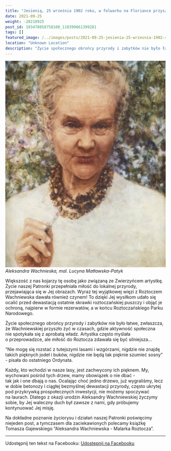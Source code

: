 ```yaml
---
title: "Jesienią, 25 września 1902 roku, w folwarku na Floriance przyszła na świat Aleksandra Wachniewska"
date: 2021-09-25
weight: -20210925
post_id: 103478058758108_110399661399281
tags: []
featured_image: /../images/posts/2021-09-25-jesienia-25-wrzesnia-1902-roku-w-folwarku-na-floriance.jpg
location: "Unknown Location"
description: "Życie społecznego obrońcy przyrody i zabytków nie było łatwe, zwłaszcza, że Wachniewskiej przyszło żyć w czasach, gdzie aktywność społeczna nie spotyk..."
---
```


![Aleksandra Wachnieska, mal. mal. Lucyna Matławska-Patyk](/images/posts/2021-09-25-jesienia-25-wrzesnia-1902-roku-w-folwarku-na-floriance.jpg)
*Aleksandra Wachnieska, mal. Lucyna Matławska-Patyk*

Większość z nas kojarzy tę osobę jako związaną ze Zwierzyńcem artystkę. Życie naszej Patronki przepełniała miłość do lokalnej przyrody, przejawiająca się w Jej obrazach. Wyraz tej wyjątkowej więzi z Roztoczem Wachniewska dawała również czynem! To dzięki Jej wysiłkom udało się ocalić przed dewastacją ostatnie skrawki roztoczańskiej puszczy i objąć je ochroną, najpierw w formie rezerwatów, a w końcu Roztoczańskiego Parku Narodowego.


Życie społecznego obrońcy przyrody i zabytków nie było łatwe, zwłaszcza, że Wachniewskiej przyszło żyć w czasach, gdzie aktywność społeczna nie spotykała się z aprobatą władz. Artystka często myślała o przeprowadzce, ale miłość do Roztocza zdawała się być silniejsza...

“Nie mogę się rozstać z tutejszymi lasami i wzgórzami, nigdzie nie znajdę takich pięknych jodeł i buków, nigdzie nie będą tak pięknie szumieć sosny” - pisała do ostatniego Ordynata.

Każdy, kto wchodzi w nasze lasy, jest zachwycony ich pięknem. My, wychowani pośród tych drzew, mamy obowiązek o nie dbać - tak jak i one dbają o nas.
Ocalając choć jedno drzewo, już wygraliśmy, lecz w dobie betonozy i ciągłej bezmyślnej dewastacji przyrody, często ukrytej pod przykrywką prospołecznych inwestycji, nie możemy spoczywać na laurach.
Dlatego z okazji urodzin Aleksandry Wachniewskiej życzymy sobie, by Jej waleczny duch  był zawsze z nami, gdy próbujemy kontynuować Jej misję.

Na dokładne poznanie życiorysu i działań naszej Patronki poświęcimy niejeden post, a tymczasem dla zaciekawionych polecamy książkę Tomasza Gajewskiego “Aleksandra Wachniewska - Malarka Roztocza”.

---

Udostępnij ten tekst na Facebooku:
[Udostępnij na Facebooku](https://www.facebook.com/sharer/sharer.php?u=https://stowarzyszeniewachniewskiej.pl/posts/119-lat-temu-w-folwarku-na-Floriance-przyszla-na-swiat)

<script type="application/ld+json">
{
  "@context": "https://schema.org",
  "@type": "BlogPosting",
  "headline": "Jesienią, 25 września 1902 roku, w folwarku na Floriance przyszła na świat Aleksandra Wachniewska",
  "datePublished": "2021-09-25",
  "dateModified": "2021-09-25",
  "author": {
    "@type": "Organization",
    "name": "Stowarzyszenie im. Aleksandry Wachniewskiej"
  },
  "publisher": {
    "@type": "Organization",
    "name": "Stowarzyszenie im. Aleksandry Wachniewskiej",
    "logo": {
      "@type": "ImageObject",
      "url": "https://stowarzyszeniewachniewskiej.pl/images/logo/logo.svg"
    }
  },
  "mainEntityOfPage": {
    "@type": "WebPage",
    "@id": "https://stowarzyszeniewachniewskiej.pl/posts/jesienia-25-wrzesnia-1902-roku-w-folwarku-na-floriance"
  },
  "image": {
    "@type": "ImageObject",
    "url": "https://stowarzyszeniewachniewskiej.pl//images/posts/2021-09-25-jesienia-25-wrzesnia-1902-roku-w-folwarku-na-floriance.jpg"
  },
  "articleSection": "Dziedzictwo Kulturowe i Zabytki",
  "keywords": "[]",
  "wordCount": 227,
  "articleBody": "Większość z nas kojarzy tę osobę jako związaną ze Zwierzyńcem artystkę. Życie naszej Patronki przepełniała miłość do lokalnej przyrody, przejawiająca się w Jej obrazach. Wyraz tej wyjątkowej więzi z Roztoczem Wachniewska dawała również czynem! To dzięki Jej wysiłkom udało się ocalić przed dewastacją ostatnie skrawki roztoczańskiej puszczy i objąć je ochroną, najpierw w formie rezerwatów, a w końcu Roztoczańskiego Parku Narodowego.\n\n\nŻycie społecznego obrońcy przyrody i zabytków nie było łatwe, zwłaszcza, że Wachniewskiej przyszło żyć w czasach, gdzie aktywność społeczna nie spotykała się z aprobatą władz. Artystka często myślała o przeprowadzce, ale miłość do Roztocza zdawała się być silniejsza...\n\n“Nie mogę się rozstać z tutejszymi lasami i wzgórzami, nigdzie nie znajdę takich pięknych jodeł i buków, nigdzie nie będą tak pięknie szumieć sosny” - pisała do ostatniego Ordynata.\n\nKażdy, kto wchodzi w nasze lasy, jest zachwycony ich pięknem. My, wychowani pośród tych drzew, mamy obowiązek o nie dbać - tak jak i one dbają o nas.\nOcalając choć jedno drzewo, już wygraliśmy, lecz w dobie betonozy i ciągłej bezmyślnej dewastacji przyrody, często ukrytej pod przykrywką prospołecznych inwestycji, nie możemy spoczywać na laurach.\nDlatego z okazji urodzin Aleksandry Wachniewskiej życzymy sobie, by Jej waleczny duch  był zawsze z nami, gdy próbujemy kontynuować Jej misję.\n\nNa dokładne poznanie życiorysu i działań naszej Patronki poświęcimy niejeden post, a tymczasem dla zaciekawionych polecamy książkę Tomasza Gajewskiego “Aleksandra Wachniewska - Malarka Roztocza”.",
  "description": "Życie społecznego obrońcy przyrody i zabytków nie było łatwe, zwłaszcza, że Wachniewskiej przyszło żyć w czasach, gdzie aktywność społeczna nie spotyk...",
  "copyrightHolder": null
}
</script>
<script type="application/ld+json">
{
  "@context": "https://schema.org",
  "@type": "BreadcrumbList",
  "itemListElement": [
    {
      "@type": "ListItem",
      "position": 1,
      "name": "Home",
      "item": "https://stowarzyszeniewachniewskiej.pl"
    },
    {
      "@type": "ListItem",
      "position": 2,
      "name": "posts",
      "item": "https://stowarzyszeniewachniewskiej.pl/posts"
    },
    {
      "@type": "ListItem",
      "position": 3,
      "name": "Jesienią, 25 września 1902 roku, w folwarku na Floriance przyszła na świat Aleksandra Wachniewska",
      "item": "https://stowarzyszeniewachniewskiej.pl/posts/jesienia-25-wrzesnia-1902-roku-w-folwarku-na-floriance"
    }
  ]
}
</script>
